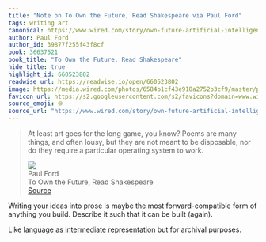 ```yaml
---
title: "Note on To Own the Future, Read Shakespeare via Paul Ford"
tags: writing art
canonical: https://www.wired.com/story/own-future-artificial-intelligence-read-shakespeare/
author: Paul Ford
author_id: 39877f255f43f8cf
book: 36637521
book_title: "To Own the Future, Read Shakespeare"
hide_title: true
highlight_id: 660523802
readwise_url: https://readwise.io/open/660523802
image: https://media.wired.com/photos/6584b1cf43e918a2752b3cf9/master/pass/WI100123_ST_Ford_01-site.jpg
favicon_url: https://s2.googleusercontent.com/s2/favicons?domain=www.wired.com
source_emoji: 🌐
source_url: "https://www.wired.com/story/own-future-artificial-intelligence-read-shakespeare/#:~:text=At%20least%20art,system%20to%20work."
---
```


> At least art goes for the long game, you know? Poems are many things, and often lousy, but they are not meant to be disposable, nor do they require a particular operating system to work.
> <div class="quoteback-footer"><div class="quoteback-avatar"><img class="mini-favicon" src="https://s2.googleusercontent.com/s2/favicons?domain=www.wired.com"></div><div class="quoteback-metadata"><div class="metadata-inner"><span style="display:none">FROM:</span><div aria-label="Paul Ford" class="quoteback-author"> Paul Ford</div><div aria-label="To Own the Future, Read Shakespeare" class="quoteback-title"> To Own the Future, Read Shakespeare</div></div></div><div class="quoteback-backlink"><a target="_blank" aria-label="go to the full text of this quotation" rel="noopener" href="https://www.wired.com/story/own-future-artificial-intelligence-read-shakespeare/#:~:text=At%20least%20art,system%20to%20work." class="quoteback-arrow"> Source</a></div></div>

Writing your ideas into prose is maybe the most forward-compatible form of anything you build. Describe it such that it can be built (again).

Like [language as intermediate representation](https://www.joshbeckman.org/notes/679542525) but for archival purposes.
